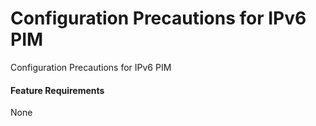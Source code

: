 Configuration Precautions for IPv6 PIM
======================================

Configuration Precautions for IPv6 PIM

#### Feature Requirements

None